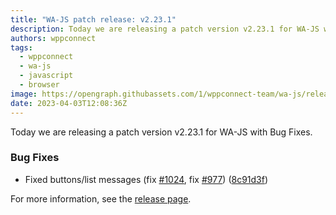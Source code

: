 ```yaml
---
title: "WA-JS patch release: v2.23.1"
description: Today we are releasing a patch version v2.23.1 for WA-JS with Bug Fixes.
authors: wppconnect
tags:
  - wppconnect
  - wa-js
  - javascript
  - browser
image: https://opengraph.githubassets.com/1/wppconnect-team/wa-js/releases/tag/v2.23.1
date: 2023-04-03T12:08:36Z
---
```


Today we are releasing a patch version v2.23.1 for WA-JS with Bug Fixes.

<!--truncate-->

### Bug Fixes

* Fixed buttons/list messages (fix [#1024](https://github.com/wppconnect-team/wa-js/issues/1024), fix [#977](https://github.com/wppconnect-team/wa-js/issues/977)) ([8c91d3f](https://github.com/wppconnect-team/wa-js/commit/8c91d3f149409b81c9f60dbfd266658549a0c719))

For more information, see the [release page](https://github.com/wppconnect-team/wa-js/releases/tag/v2.23.1).